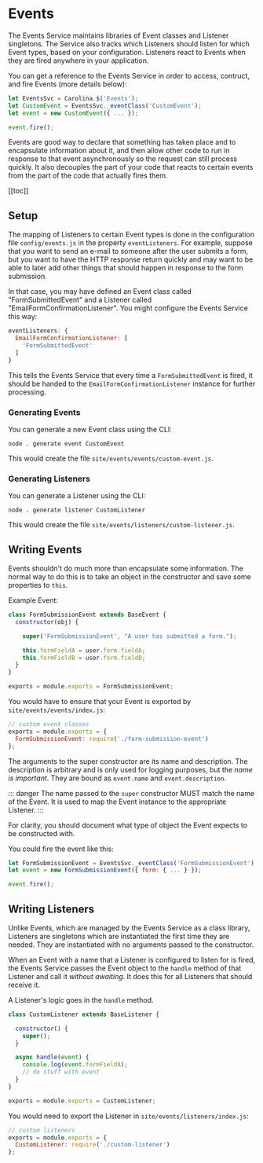 
# Events

The Events Service maintains libraries of Event classes and Listener
singletons. The Service also tracks which Listeners should listen for which
Event types, based on your configuration. Listeners react to Events when they
are fired anywhere in your application.

You can get a reference to the Events Service in order to access, contruct,
and fire Events (more details below):

```javascript
let EventsSvc = Carolina.$('Events');
let CustomEvent = EventsSvc._eventClass('CustomEvent');
let event = new CustomEvent({ ... });

event.fire();
```

Events are good way to declare that something has taken place and to
encapsulate information about it, and then allow other code to run in response
to that event asynchronously so the request can still process quickly. It also
decouples the part of your code that reacts to certain events from the part of
the code that actually fires them.

[[toc]]

## Setup

The mapping of Listeners to certain Event types is done in the configuration
file `config/events.js` in the property `eventListeners`. For example, suppose 
that you want to send an e-mail to someone after the user submits a form, but
you want to have the HTTP response return quickly and may want to be able to
later add other things that should happen in response to the form submission.

In that case, you may have defined an Event class called "FormSubmittedEvent"
and a Listener called "EmailFormConfirmationListener". You might configure
the Events Service this way:

```javascript
eventListeners: {
  EmailFormConfirmationListener: [
    'FormSubmittedEvent'
  ]
}
```

This tells the Events Service that every time a `FormSubmittedEvent` is fired,
it should be handed to the `EmailFormConfirmationListener` instance for
further processing.

### Generating Events

You can generate a new Event class using the CLI:

```
node . generate event CustomEvent
```

This would create the file
`site/events/events/custom-event.js`.

### Generating Listeners

You can generate a Listener using the CLI:

```
node . generate listener CustomListener
```

This would create the file
`site/events/listeners/custom-listener.js`.

## Writing Events

Events shouldn't do much more than encapsulate some information. The normal
way to do this is to take an object in the constructor and save some properties
to `this`.

Example Event:

```javascript
class FormSubmissionEvent extends BaseEvent {
  constructor(obj) {

    super('FormSubmissionEvent', "A user has submitted a form.");

    this.formFieldA = user.form.fieldA;
    this.formFieldB = user.form.fieldB;
  }
}

exports = module.exports = FormSubmissionEvent;
```

You would have to ensure that your Event is exported by
`site/events/events/index.js`:

```javascript
// custom event classes
exports = module.exports = {
  FormSubmissionEvent: require('./form-submission-event')
};
```

The arguments to the super constructor are its name and description.
The description is arbitrary and is only used for logging purposes,
but the *name is important*. They are bound as `event.name` and
`event.description`.

::: danger
The name passed to the `super` constructor MUST match the name of the 
Event. It is used to map the Event instance to the appropriate Listener.
:::

For clarity, you should document what type of object the Event expects to
be constructed with.

You could fire the event like this:

```javascript
let FormSubmissionEvent = EventsSvc._eventClass('FormSubmissionEvent');
let event = new FormSubmissionEvent({ form: { ... } });

event.fire();
```

## Writing Listeners

Unlike Events, which are managed by the Events Service as a class library,
Listeners are singletons which are instantiated the first time they are needed.
They are instantiated with no arguments passed to the constructor.

When an Event with a name that a Listener is configured to listen for is 
fired, the Events Service passes the Event object to the `handle` method
of that Listener and call it *without awaiting*. It does this for all 
Listeners that should receive it.

A Listener's logic goes in the `handle` method.

```javascript
class CustomListener extends BaseListener {

  constructor() {
    super();
  }

  async handle(event) {
    console.log(event.formFieldA);
    // do stuff with event
  }
}

exports = module.exports = CustomListener;
```

You would need to export the Listener in
`site/events/listeners/index.js`:

```javascript
// custom listeners
exports = module.exports = {
  CustomListener: require('./custom-listener')
};
```

